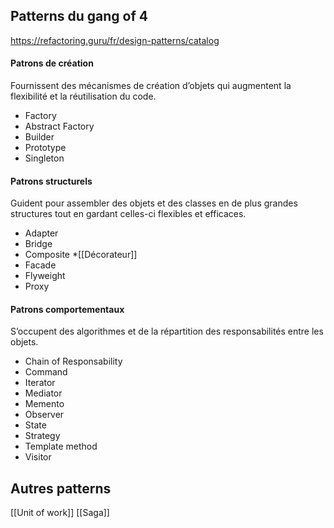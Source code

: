 ## Patterns du gang of 4
https://refactoring.guru/fr/design-patterns/catalog
#### Patrons de création
Fournissent des mécanismes de création d’objets qui augmentent la flexibilité et la réutilisation du code.
* Factory
* Abstract Factory
* Builder
* Prototype
* Singleton

#### Patrons structurels
Guident pour assembler des objets et des classes en de plus grandes structures tout en gardant celles-ci flexibles et efficaces.
* Adapter
* Bridge
* Composite
*[[Décorateur]]
* Facade
* Flyweight
* Proxy

#### Patrons comportementaux
S’occupent des algorithmes et de la répartition des responsabilités entre les objets.
* Chain of Responsability
* Command
* Iterator
* Mediator
* Memento
* Observer
* State
* Strategy
* Template method
* Visitor

## Autres patterns
[[Unit of work]]
[[Saga]]